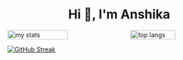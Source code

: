 <div align="center">
  <h1>Hi 👋, I'm Anshika</h1>
</div>


<div style="display: flex; justify-content: space-between;">
  <img alt="my stats" width="52%" src="https://github-readme-stats.vercel.app/api?username=Anshika14528&show_icons=true"/>
  <img alt="top langs" width="45%" src="https://github-readme-stats.vercel.app/api/top-langs/?username=Anshika14528&layout=compact"/>
</div>

[![GitHub Streak](https://streak-stats.demolab.com/?user=Anshika14528&theme=radical&hide_border=true&date_format=M%20j%5B%2C%20Y%5D&card_width=500)](https://git.io/streak-stats)



<!--
**Anshika14528/Anshika14528** is a ✨ _special_ ✨ repository because its `README.md` (this file) appears on your GitHub profile.

Here are some ideas to get you started:

- 🔭 I’m currently working on ...
- 🌱 I’m currently learning ...
- 👯 I’m looking to collaborate on ...
- 🤔 I’m looking for help with ...
- 💬 Ask me about ...
- 📫 How to reach me: ...
- 😄 Pronouns: ...
- ⚡ Fun fact: ...
-->
